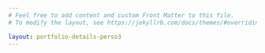 ```yaml
---
# Feel free to add content and custom Front Matter to this file.
# To modify the layout, see https://jekyllrb.com/docs/themes/#overriding-theme-defaults

layout: portfolio-details-perso3
---
```

